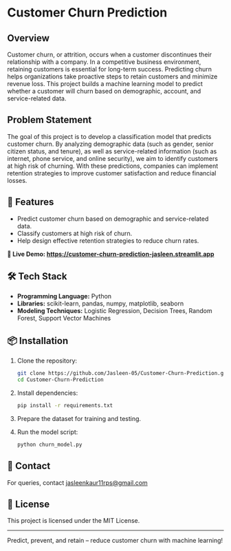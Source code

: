 # Customer Churn Prediction

## Overview

Customer churn, or attrition, occurs when a customer discontinues their relationship with a company. In a competitive business environment, retaining customers is essential for long-term success. Predicting churn helps organizations take proactive steps to retain customers and minimize revenue loss. This project builds a machine learning model to predict whether a customer will churn based on demographic, account, and service-related data.

## Problem Statement

The goal of this project is to develop a classification model that predicts customer churn. By analyzing demographic data (such as gender, senior citizen status, and tenure), as well as service-related information (such as internet, phone service, and online security), we aim to identify customers at high risk of churning. With these predictions, companies can implement retention strategies to improve customer satisfaction and reduce financial losses.

## 🚀 Features

* Predict customer churn based on demographic and service-related data.
* Classify customers at high risk of churn.
* Help design effective retention strategies to reduce churn rates.

**💬 Live Demo: https://customer-churn-prediction-jasleen.streamlit.app**

## 🛠️ Tech Stack

* **Programming Language:** Python
* **Libraries:** scikit-learn, pandas, numpy, matplotlib, seaborn
* **Modeling Techniques:** Logistic Regression, Decision Trees, Random Forest, Support Vector Machines

## 📦 Installation

1. Clone the repository:

   ```bash
   git clone https://github.com/Jasleen-05/Customer-Churn-Prediction.git
   cd Customer-Churn-Prediction
   ```

2. Install dependencies:

   ```bash
   pip install -r requirements.txt
   ```

3. Prepare the dataset for training and testing.

4. Run the model script:

   ```bash
   python churn_model.py
   ```

## 📧 Contact

For queries, contact jasleenkaur11rps@gmail.com

## 📜 License

This project is licensed under the MIT License.

---

Predict, prevent, and retain – reduce customer churn with machine learning!
